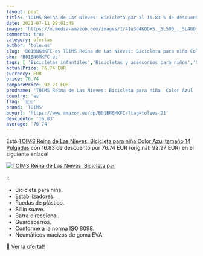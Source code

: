 ```yaml
---
layout: post
title: 'TOIMS Reina de Las Nieves: Bicicleta par al 16.83 % de descuento'
date: 2021-07-11 09:01:45
image: 'https://m.media-amazon.com/images/I/41u3d4KOD+S._SL500_._SL400_.jpg'
comments: true
category: ofertas
author: 'tole.es'
slug: 'B01BN6MKFC-es TOIMS Reina de Las Nieves: Bicicleta para niña Color Azul...'
sku: 'B01BN6MKFC-es'
tags: [ 'Bicicletas infantiles','Bicicletas y acessorios para niños','Ciclismo','Deportes y aire libre','Ropa y equipo para deportes','bicicleta','toims', ]
actualPrice: 76.74 EUR
currency: EUR
price: 76.74
comparePrice: 92.27 EUR
prodname: 'TOIMS Reina de Las Nieves: Bicicleta para niña  Color Azul  tamaño 14 Pulgadas'
country: 'es'
flag: '🇪🇸'
brand: 'TOIMS'
buyurl: 'https://www.amazon.es/dp/B01BN6MKFC/?tag=tolees-21'
descuento: '16.83'
average: '76.74'
---
```


Está [TOIMS Reina de Las Nieves: Bicicleta para niña  Color Azul  tamaño 14 Pulgadas](https://www.amazon.es/dp/B01BN6MKFC/?tag=tolees-21) con 16.83 de descuento por 76.74 EUR (original: 92.27 EUR) en el siguiente enlace!

[![TOIMS Reina de Las Nieves: Bicicleta par](https://m.media-amazon.com/images/I/41u3d4KOD+S._SL500_._SL400_.jpg)](https://www.amazon.es/dp/B01BN6MKFC/?tag=tolees-21)

ℹ️:

- Bicicleta para niña.
- Estabilizadores.
- Ruedas de plástico.
- Sillín suave.
- Barra direccional.
- Guardabarros.
- Conforme a la norma ISO 8098.
- Neumáticos macizos de goma EVA.

[🛒 Ver la oferta!!](https://www.amazon.es/dp/B01BN6MKFC/?tag=tolees-21)
